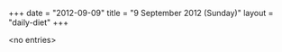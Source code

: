 +++
date = "2012-09-09"
title = "9 September 2012 (Sunday)"
layout = "daily-diet"
+++

\<no entries\>
